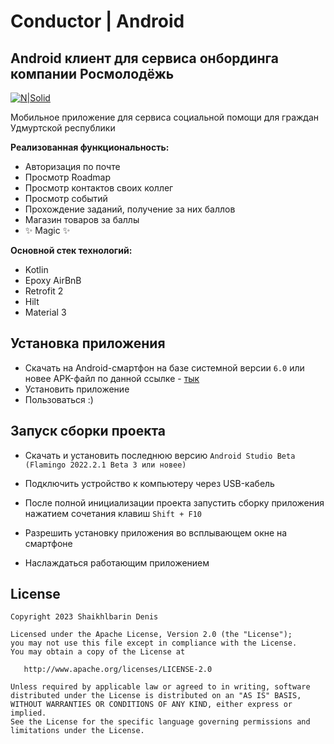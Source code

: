 # Conductor | Android
## Android клиент для сервиса онбординга компании Росмолодёжь
[![N|Solid](https://sdtimes.com/wp-content/uploads/2021/08/kotlin-logo-150x60.jpeg)](https://kotlinlang.org)

Мобильное приложение для сервиса социальной помощи для граждан Удмуртской республики

**Реализованная функциональность:**
- Авторизация по почте
- Просмотр Roadmap
- Просмотр контактов своих коллег
- Просмотр событий
- Прохождение заданий, получение за них баллов
- Магазин товаров за баллы
- ✨ Magic ✨

**Основной стек технологий:**
- Kotlin
- Epoxy AirBnB
- Retrofit 2
- Hilt
- Material 3

## Установка приложения
- Скачать на Android-смартфон на базе системной версии ```6.0``` или новее APK-файл по данной ссылке - [тык][download_apk]
- Установить приложение
- Пользоваться :)

## Запуск сборки проекта
- Скачать и установить последнюю версию ```Android Studio Beta (Flamingo 2022.2.1 Beta 3 или новее)```
- Подключить устройство к компьютеру через USB-кабель
- После полной инициализации проекта запустить сборку приложения нажатием сочетания клавиш ```Shift + F10```
- Разрешить установку приложения во всплывающем окне на смартфоне
- Наслаждаться работающим приложением


   [download_apk]: <https://divarteam.ru/static/app.apk>
   
## License
```
Copyright 2023 Shaikhlbarin Denis

Licensed under the Apache License, Version 2.0 (the "License");
you may not use this file except in compliance with the License.
You may obtain a copy of the License at

   http://www.apache.org/licenses/LICENSE-2.0

Unless required by applicable law or agreed to in writing, software
distributed under the License is distributed on an "AS IS" BASIS,
WITHOUT WARRANTIES OR CONDITIONS OF ANY KIND, either express or implied.
See the License for the specific language governing permissions and
limitations under the License.
```
